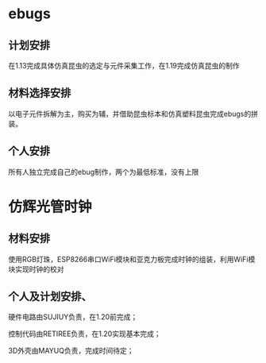 # ebugs
## 计划安排
  在1.13完成具体仿真昆虫的选定与元件采集工作，在1.19完成仿真昆虫的制作
## 材料选择安排
  以电子元件拆解为主，购买为辅，并借助昆虫标本和仿真塑料昆虫完成ebugs的拼装。
## 个人安排
  所有人独立完成自己的ebug制作，两个为最低标准，没有上限

# 仿辉光管时钟
## 材料安排
  使用RGB灯珠，ESP8266串口WiFi模块和亚克力板完成时钟的组装，利用WiFi模块实现时钟的校对
## 个人及计划安排、
  硬件电路由SUJIUY负责，在1.20前完成；
  
  控制代码由RETIREE负责，在1.20实现基本完成；
  
  3D外壳由MAYUQ负责，完成时间待定；
